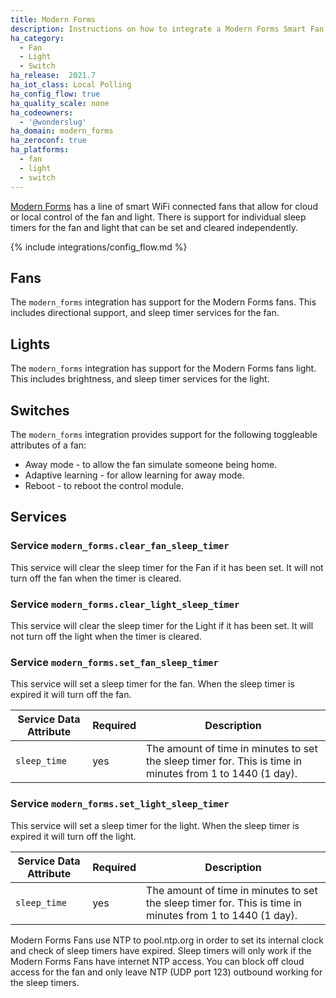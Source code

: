 ```yaml
---
title: Modern Forms
description: Instructions on how to integrate a Modern Forms Smart Fan with Home Assistant.
ha_category:
  - Fan
  - Light
  - Switch
ha_release:  2021.7
ha_iot_class: Local Polling
ha_config_flow: true
ha_quality_scale: none
ha_codeowners:
  - '@wonderslug'
ha_domain: modern_forms
ha_zeroconf: true
ha_platforms:
  - fan
  - light
  - switch
---
```


[Modern Forms](https://modernforms.com/) has a line of smart WiFi connected fans that allow for cloud or local control of the fan and light.  There is support for individual sleep timers for the fan and light that can be set and cleared independently.

{% include integrations/config_flow.md %}

## Fans

The `modern_forms` integration has support for the Modern Forms fans. This includes directional support, and sleep timer services for the fan.

## Lights

The `modern_forms` integration has support for the Modern Forms fans light.  This includes brightness, and sleep timer services for the light.

## Switches

The `modern_forms` integration provides support for the following toggleable attributes of a fan:

- Away mode - to allow the fan simulate someone being home.
- Adaptive learning - for allow learning for away mode.
- Reboot - to reboot the control module.

## Services

### Service `modern_forms.clear_fan_sleep_timer`

This service will clear the sleep timer for the Fan if it has been set. It will not turn off the fan when the timer is cleared.

### Service `modern_forms.clear_light_sleep_timer`

This service will clear the sleep timer for the Light if it has been set. It will not turn off the light when the timer is cleared.

### Service `modern_forms.set_fan_sleep_timer`

This service will set a sleep timer for the fan. When the sleep timer is expired it will turn off the fan.

| Service Data Attribute | Required | Description                                        |
| ---------------------- | -------- | -------------------------------------------------- |
| `sleep_time`           | yes      | The amount of time in minutes to set the sleep timer for. This is time in minutes from 1 to 1440 (1 day). |

### Service `modern_forms.set_light_sleep_timer`

This service will set a sleep timer for the light.  When the sleep timer is expired it will turn off the light.

| Service Data Attribute | Required | Description                                        |
| ---------------------- | -------- | -------------------------------------------------- |
| `sleep_time`           | yes      | The amount of time in minutes to set the sleep timer for.  This is time in minutes from 1 to 1440 (1 day).|

<div class='note'>

Modern Forms Fans use NTP to pool.ntp.org in order to set its internal clock and check of sleep timers have expired.  Sleep timers will only work if the Modern Forms Fans have internet NTP access.  You can block off cloud access for the fan and only leave NTP (UDP port 123) outbound working for the sleep timers.

</div>
